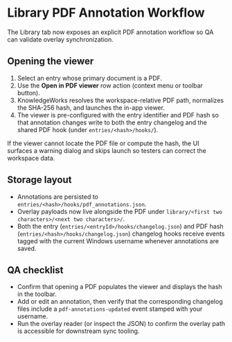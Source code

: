 # Library PDF Annotation Workflow

The Library tab now exposes an explicit PDF annotation workflow so QA can
validate overlay synchronization.

## Opening the viewer

1. Select an entry whose primary document is a PDF.
2. Use the **Open in PDF viewer** row action (context menu or toolbar button).
3. KnowledgeWorks resolves the workspace-relative PDF path, normalizes the
   SHA-256 hash, and launches the in-app viewer.
4. The viewer is pre-configured with the entry identifier and PDF hash so that
   annotation changes write to both the entry changelog and the shared PDF hook
   (under `entries/<hash>/hooks/`).

If the viewer cannot locate the PDF file or compute the hash, the UI surfaces a
warning dialog and skips launch so testers can correct the workspace data.

## Storage layout

* Annotations are persisted to `entries/<hash>/hooks/pdf_annotations.json`.
* Overlay payloads now live alongside the PDF under `library/<first two characters>/<next two characters>/`.
* Both the entry (`entries/<entryId>/hooks/changelog.json`) and PDF hash
  (`entries/<hash>/hooks/changelog.json`) changelog hooks receive events tagged
  with the current Windows username whenever annotations are saved.

## QA checklist

* Confirm that opening a PDF populates the viewer and displays the hash in the
  toolbar.
* Add or edit an annotation, then verify that the corresponding changelog files
  include a `pdf-annotations-updated` event stamped with your username.
* Run the overlay reader (or inspect the JSON) to confirm the overlay path is
  accessible for downstream sync tooling.
